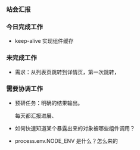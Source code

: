 ### 站会汇报



### 今日完成工作

- keep-alive 实现组件缓存


### 未完成工作

- 需求：从列表页跳转到详情页，第一次跳转，


### 需要协调工作

- 预研任务：明确的结果输出。

  每天都汇报进展、

- 如何快速知道某个暴露出来的对象被哪些组件调用？

- process.env.NODE_ENV 是什么？怎么来的